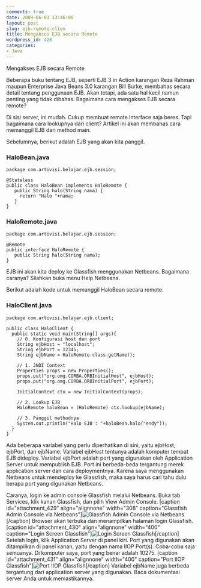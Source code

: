 ```yaml
---
comments: true
date: 2009-06-03 13:46:00
layout: post
slug: ejb-remote-clien
title: Mengakses EJB secara Remote
wordpress_id: 428
categories:
- Java
---
```


Mengakses EJB secara Remote

Beberapa buku tentang EJB, seperti EJB 3 in Action karangan Reza Rahman maupun Enterprise Java Beans 3.0 karangan Bill Burke, membahas secara detail tentang penggunaan EJB. Akan tetapi, ada satu hal kecil namun penting yang tidak dibahas. Bagaimana cara mengakses EJB secara remote?

Di sisi server, ini mudah. Cukup membuat remote interface saja beres. Tapi bagaimana cara lookupnya dari client? Artikel ini akan membahas cara memanggil EJB dari method main. 



Sebelumnya, berikut adalah EJB yang akan kita panggil. 



### HaloBean.java



    
    
    package com.artivisi.belajar.ejb.session;
    
    @Stateless
    public class HaloBean implements HaloRemote {
       public String halo(String nama) {
         return "Halo "+nama;
       }
    }
    






### HaloRemote.java



    
    
    package com.artivisi.belajar.ejb.session;
    
    @Remote
    public interface HaloRemote {
       public String halo(String nama);
    }
    



EJB ini akan kita deploy ke Glassfish menggunakan Netbeans. Bagaimana caranya? Silahkan buka menu Help Netbeans. 

Berikut adalah kode untuk memanggil HaloBean secara remote. 




### HaloClient.java



    
    
    package com.artivisi.belajar.ejb.client;
    
    public class HaloClient {
      public static void main(String[] args){
        // 0. Konfigurasi host dan port
        String ejbHost = "localhost";
        String ejbPort = 12345;
        String ejbName = HaloRemote.class.getName();
      
        // 1. JNDI Context
        Properties props = new Properties();
        props.put("org.omg.CORBA.ORBInitialHost", ejbHost);
        props.put("org.omg.CORBA.ORBInitialPort", ejbPort);
        
        InitialContext ctx = new InitialContext(props);
        
        // 2. Lookup EJB
        HaloRemote haloBean = (HaloRemote) ctx.lookup(ejbName);
        
        // 3. Panggil methodnya
        System.out.println("Halo EJB : "+haloBean.halo("endy"));
      }
    }
    



Ada beberapa variabel yang perlu diperhatikan di sini, yaitu ejbHost, ejbPort, dan ejbName. Variabel ejbHost tentunya adalah komputer tempat EJB dideploy. Variabel ejbPort adalah port yang digunakan oleh Application Server untuk mempublish EJB. Port ini berbeda-beda tergantung merek application server dan cara deploymentnya. Karena saya menggunakan Netbeans untuk mendeploy ke Glassfish, maka saya harus cari tahu dulu berapa port yang digunakan Netbeans. 

Caranya, login ke admin console Glassfish melalui Netbeans. Buka tab Services, klik kanan Glassfish, dan pilih View Admin Console. 
[caption id="attachment_429" align="alignnone" width="308" caption="Glassfish Admin Console via Netbeans"]![Glassfish Admin Console via Netbeans](http://endy.artivisi.com/blog/wp-content/uploads/2009/06/netbeans-view-admin-console.png)[/caption]
Browser akan terbuka dan menampilkan halaman login Glassfish. 
[caption id="attachment_430" align="alignnone" width="400" caption="Login Screen Glassfish"]![Login Screen Glassfish](http://endy.artivisi.com/blog/wp-content/uploads/2009/06/glassfish-login.png)[/caption]
Setelah login, klik Application Server di panel kiri. Port yang digunakan akan ditampilkan di panel kanan, yaitu dengan nama IIOP Port(s). Coba-coba saja semuanya. Di komputer saya, port yang benar adalah 10275.
[caption id="attachment_431" align="alignnone" width="400" caption="Port IIOP Glassfish"]![Port IIOP Glassfish](http://endy.artivisi.com/blog/wp-content/uploads/2009/06/glassfish-iiop-port.png)[/caption]
Variabel ejbName juga berbeda tergantung dari application server yang digunakan. Baca dokumentasi server Anda untuk memastikannya. 

